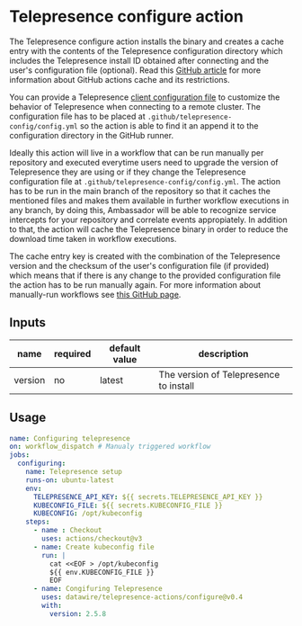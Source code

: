 # Telepresence configure action

The Telepresence configure action installs the binary and creates a cache entry with the contents of the Telepresence configuration directory which includes the Telepresence install ID obtained after connecting and the user's configuration file (optional). Read this [GitHub article](https://docs.github.com/en/actions/using-workflows/caching-dependencies-to-speed-up-workflows) for more information about GitHub actions cache and its restrictions.


You can provide a Telepresence [client configuration file](https://www.getambassador.io/docs/telepresence/latest/reference/config/#values) to customize the behavior of Telepresence when connecting to a remote cluster. The configuration file has to be placed at `.github/telepresence-config/config.yml` so the action is able to find it an append it to the configuration directory in the GitHub runner.

Ideally this action will live in a workflow that can be run manually per repository and executed everytime users need to upgrade the version of Telepresence they are using or if they change the Telepresence configuration file at `.github/telepresence-config/config.yml`. The action has to be run in the main branch of the repository so that it caches the mentioned files and makes them available in further workflow executions in any branch, by doing this, Ambassador will be able to recognize service intercepts for your repository and correlate events appropiately. In addition to that, the action will cache the Telepresence binary in order to reduce the download time taken in workflow executions.

The cache entry key is created with the combination of the Telepresence version and the checksum of the user's configuration file (if provided) which means that if there is any change to the provided configuration file the action has to be run manually again. For more information about manually-run workflows see [this GitHub page](https://docs.github.com/en/actions/managing-workflow-runs/manually-running-a-workflow).


## Inputs
| name | required | default value | description |
| ----- | -------- | ----- | ----- |
| version | no | latest | The version of Telepresence to install |


## Usage

```yaml
name: Configuring telepresence
on: workflow_dispatch # Manualy triggered workflow
jobs:
  configuring:
    name: Telepresence setup
    runs-on: ubuntu-latest
    env:
      TELEPRESENCE_API_KEY: ${{ secrets.TELEPRESENCE_API_KEY }}
      KUBECONFIG_FILE: ${{ secrets.KUBECONFIG_FILE }}
      KUBECONFIG: /opt/kubeconfig
    steps:
      - name : Checkout
        uses: actions/checkout@v3
      - name: Create kubeconfig file
        run: |
          cat <<EOF > /opt/kubeconfig
          ${{ env.KUBECONFIG_FILE }}
          EOF
      - name: Congifuring Telepresence
        uses: datawire/telepresence-actions/configure@v0.4
        with:
          version: 2.5.8
```
